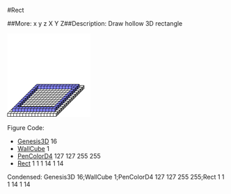 #Rect

##More: x y z X Y Z##Description: Draw hollow 3D rectangle <x1> <y1> <z1> <x2> <y2> <z2>

![](Rect.png)

Figure Code:
- [Genesis3D](Genesis3D.md) 16
- [WallCube](WallCube.md) 1
- [PenColorD4](PenColorD4.md) 127 127 255 255
- [Rect](Rect.md) 1 1 1 14 1 14

Condensed: Genesis3D 16;WallCube 1;PenColorD4 127 127 255 255;Rect 1 1 1 14 1 14


